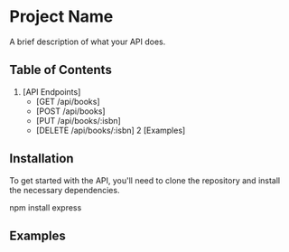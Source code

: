 # Project Name

A brief description of what your API does.

## Table of Contents

1. [API Endpoints]
   - [GET /api/books]
   - [POST /api/books]
   - [PUT /api/books/:isbn]
   - [DELETE /api/books/:isbn]
2 [Examples]

## Installation

To get started with the API, you'll need to clone the repository and install the necessary dependencies.

npm install express

## Examples
